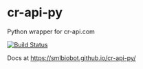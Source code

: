 # cr-api-py
Python wrapper for cr-api.com

[![Build Status](https://travis-ci.org/smlbiobot/cr-api-py.svg?branch=master)](https://travis-ci.org/smlbiobot/cr-api-py)

Docs at https://smlbiobot.github.io/cr-api-py/